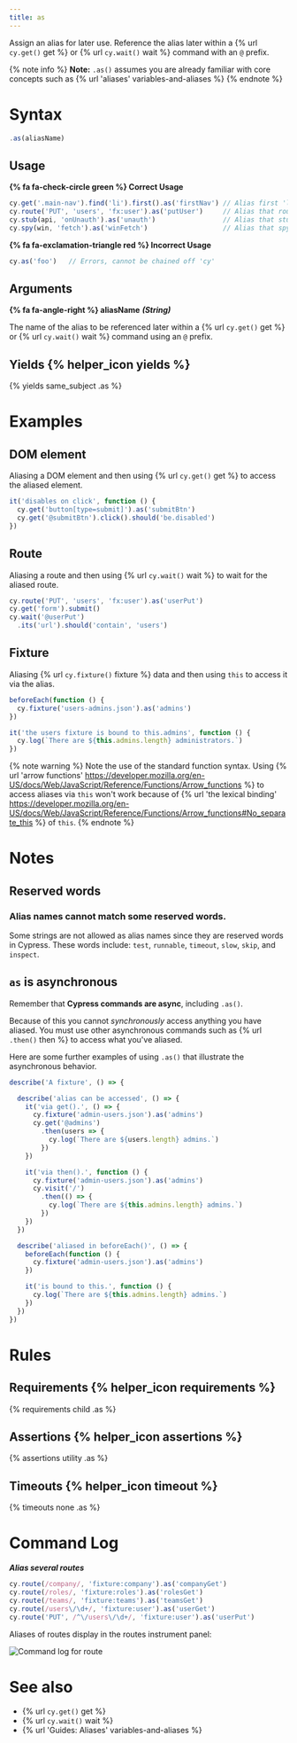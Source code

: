 ```yaml
---
title: as
---
```


Assign an alias for later use. Reference the alias later within a {% url `cy.get()` get %} or {% url `cy.wait()` wait %} command with an `@` prefix.

{% note info %}
**Note:** `.as()` assumes you are already familiar with core concepts such as {% url 'aliases' variables-and-aliases %}
{% endnote %}

# Syntax

```javascript
.as(aliasName)
```

## Usage

**{% fa fa-check-circle green %} Correct Usage**

```javascript
cy.get('.main-nav').find('li').first().as('firstNav') // Alias first 'li' as @firstNav
cy.route('PUT', 'users', 'fx:user').as('putUser')     // Alias that route as @putUser   
cy.stub(api, 'onUnauth').as('unauth')                 // Alias that stub as @unauth   
cy.spy(win, 'fetch').as('winFetch')                   // Alias that spy as @winFetch  
```

**{% fa fa-exclamation-triangle red %} Incorrect Usage**

```javascript
cy.as('foo')   // Errors, cannot be chained off 'cy'
```

## Arguments

**{% fa fa-angle-right %} aliasName** ***(String)***

The name of the alias to be referenced later within a {% url `cy.get()` get %} or {% url `cy.wait()` wait %} command using an `@` prefix.

## Yields {% helper_icon yields %}

{% yields same_subject .as %}

# Examples

## DOM element

Aliasing a DOM element and then using {% url `cy.get()` get %} to access the aliased element.

```javascript
it('disables on click', function () {
  cy.get('button[type=submit]').as('submitBtn')
  cy.get('@submitBtn').click().should('be.disabled')
})
```

## Route

Aliasing a route and then using {% url `cy.wait()` wait %} to wait for the aliased route.

```javascript
cy.route('PUT', 'users', 'fx:user').as('userPut')
cy.get('form').submit()
cy.wait('@userPut')
  .its('url').should('contain', 'users')
```

## Fixture

Aliasing {% url `cy.fixture()` fixture %} data and then using `this` to access it via the alias.

```javascript
beforeEach(function () {
  cy.fixture('users-admins.json').as('admins')
})

it('the users fixture is bound to this.admins', function () {
  cy.log(`There are ${this.admins.length} administrators.`)
})
```

{% note warning %}
Note the use of the standard function syntax. Using {% url 'arrow functions' https://developer.mozilla.org/en-US/docs/Web/JavaScript/Reference/Functions/Arrow_functions %} to access aliases via `this` won't work because of {% url 'the lexical binding' https://developer.mozilla.org/en-US/docs/Web/JavaScript/Reference/Functions/Arrow_functions#No_separate_this %} of `this`.
{% endnote %}

# Notes

## Reserved words

### Alias names cannot match some reserved words.

Some strings are not allowed as alias names since they are reserved words in Cypress. These words include: `test`, `runnable`, `timeout`, `slow`, `skip`, and `inspect`.

## `as` is asynchronous

Remember that **Cypress commands are async**, including `.as()`.

Because of this you cannot _synchronously_ access anything you have aliased. You must use other asynchronous commands such as {% url `.then()` then %} to access what you've aliased.

Here are some further examples of using `.as()` that illustrate the asynchronous behavior.

```javascript
describe('A fixture', () => {

  describe('alias can be accessed', () => {
    it('via get().', () => {
      cy.fixture('admin-users.json').as('admins')
      cy.get('@admins')
        .then(users => {
          cy.log(`There are ${users.length} admins.`)
        })
    })

    it('via then().', function () {
      cy.fixture('admin-users.json').as('admins')
      cy.visit('/')
        .then(() => {
          cy.log(`There are ${this.admins.length} admins.`)
        })
    })
  })

  describe('aliased in beforeEach()', () => {
    beforeEach(function () {
      cy.fixture('admin-users.json').as('admins')
    })

    it('is bound to this.', function () {
      cy.log(`There are ${this.admins.length} admins.`)
    })
  })
})
```

# Rules

## Requirements {% helper_icon requirements %}

{% requirements child .as %}

## Assertions {% helper_icon assertions %}

{% assertions utility .as %}

## Timeouts {% helper_icon timeout %}

{% timeouts none .as %}

# Command Log

***Alias several routes***

```javascript
cy.route(/company/, 'fixture:company').as('companyGet')
cy.route(/roles/, 'fixture:roles').as('rolesGet')
cy.route(/teams/, 'fixture:teams').as('teamsGet')
cy.route(/users\/\d+/, 'fixture:user').as('userGet')
cy.route('PUT', /^\/users\/\d+/, 'fixture:user').as('userPut')
```

Aliases of routes display in the routes instrument panel:

![Command log for route](/img/api/as/routes-table-in-command-log.png)

# See also

- {% url `cy.get()` get %}
- {% url `cy.wait()` wait %}
- {% url 'Guides: Aliases' variables-and-aliases %}
